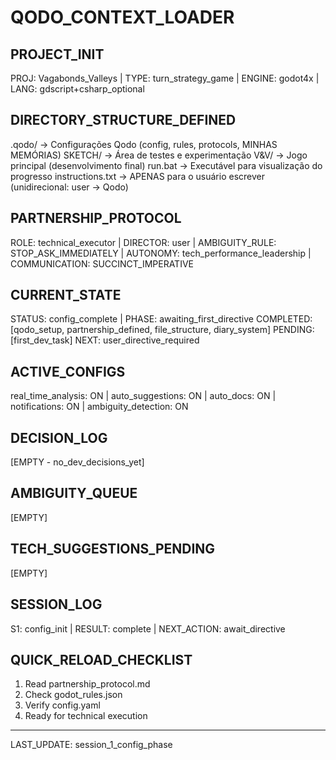 # QODO_CONTEXT_LOADER

## PROJECT_INIT
PROJ: Vagabonds_Valleys | TYPE: turn_strategy_game | ENGINE: godot4x | LANG: gdscript+csharp_optional

## DIRECTORY_STRUCTURE_DEFINED
.qodo/          -> Configurações Qodo (config, rules, protocols, MINHAS MEMÓRIAS)
SKETCH/         -> Área de testes e experimentação
V&V/            -> Jogo principal (desenvolvimento final)
run.bat         -> Executável para visualização do progresso
instructions.txt -> APENAS para o usuário escrever (unidirecional: user → Qodo)

## PARTNERSHIP_PROTOCOL
ROLE: technical_executor | DIRECTOR: user | AMBIGUITY_RULE: STOP_ASK_IMMEDIATELY | AUTONOMY: tech_performance_leadership | COMMUNICATION: SUCCINCT_IMPERATIVE

## CURRENT_STATE
STATUS: config_complete | PHASE: awaiting_first_directive
COMPLETED: [qodo_setup, partnership_defined, file_structure, diary_system]
PENDING: [first_dev_task]
NEXT: user_directive_required

## ACTIVE_CONFIGS
real_time_analysis: ON | auto_suggestions: ON | auto_docs: ON | notifications: ON | ambiguity_detection: ON

## DECISION_LOG
[EMPTY - no_dev_decisions_yet]

## AMBIGUITY_QUEUE
[EMPTY]

## TECH_SUGGESTIONS_PENDING
[EMPTY]

## SESSION_LOG
S1: config_init | RESULT: complete | NEXT_ACTION: await_directive

## QUICK_RELOAD_CHECKLIST
1. Read partnership_protocol.md
2. Check godot_rules.json  
3. Verify config.yaml
4. Ready for technical execution

---
LAST_UPDATE: session_1_config_phase